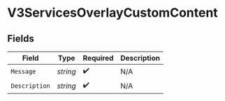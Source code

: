 # V3ServicesOverlayCustomContent


## Fields

| Field              | Type               | Required           | Description        |
| ------------------ | ------------------ | ------------------ | ------------------ |
| `Message`          | *string*           | :heavy_check_mark: | N/A                |
| `Description`      | *string*           | :heavy_check_mark: | N/A                |